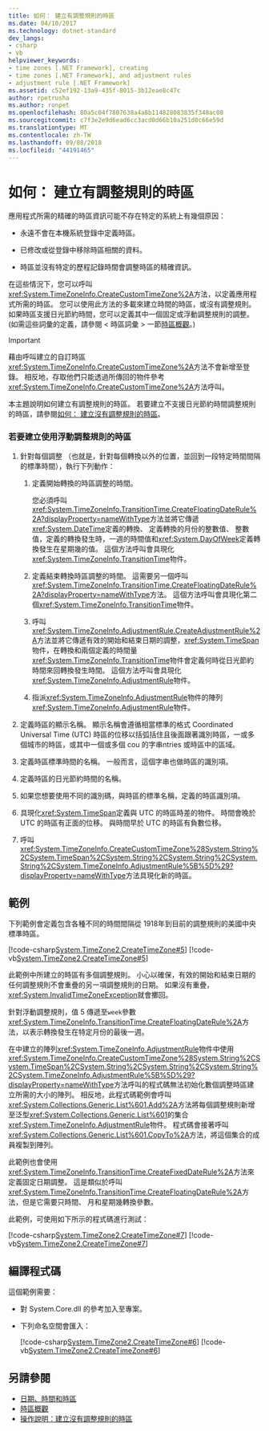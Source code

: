 ```yaml
---
title: 如何： 建立有調整規則的時區
ms.date: 04/10/2017
ms.technology: dotnet-standard
dev_langs:
- csharp
- vb
helpviewer_keywords:
- time zones [.NET Framework], creating
- time zones [.NET Framework], and adjustment rules
- adjustment rule [.NET Framework]
ms.assetid: c52ef192-13a9-435f-8015-3b12eae8c47c
author: rpetrusha
ms.author: ronpet
ms.openlocfilehash: 80a5c04f7807638a4a8b114828083835f348ac08
ms.sourcegitcommit: c7f3e2e9d6ead6cc3acd0d66b10a251d0c66e59d
ms.translationtype: MT
ms.contentlocale: zh-TW
ms.lasthandoff: 09/08/2018
ms.locfileid: "44191465"
---
```

# <a name="how-to-create-time-zones-with-adjustment-rules"></a>如何： 建立有調整規則的時區

應用程式所需的精確的時區資訊可能不存在特定的系統上有幾個原因：

* 永遠不會在本機系統登錄中定義時區。

* 已修改或從登錄中移除時區相關的資料。

* 時區並沒有特定的歷程記錄時間會調整時區的精確資訊。

在這些情況下，您可以呼叫<xref:System.TimeZoneInfo.CreateCustomTimeZone%2A>方法，以定義應用程式所需的時區。 您可以使用此方法的多載來建立時間的時區，或沒有調整規則。 如果時區支援日光節約時間，您可以定義其中一個固定或浮動調整規則的調整。 (如需這些詞彙的定義，請參閱 < 時區詞彙 > 一節[時區概觀](../../../docs/standard/datetime/time-zone-overview.md)。)

> [!IMPORTANT]
> 藉由呼叫建立的自訂時區<xref:System.TimeZoneInfo.CreateCustomTimeZone%2A>方法不會新增至登錄。 相反地，存取他們只能透過所傳回的物件參考<xref:System.TimeZoneInfo.CreateCustomTimeZone%2A>方法呼叫。

本主題說明如何建立有調整規則的時區。 若要建立不支援日光節約時間調整規則的時區，請參閱[如何： 建立沒有調整規則的時區](../../../docs/standard/datetime/create-time-zones-without-adjustment-rules.md)。

### <a name="to-create-a-time-zone-with-floating-adjustment-rules"></a>若要建立使用浮動調整規則的時區

1. 針對每個調整 （也就是，針對每個轉換以外的位置，並回到一段特定時間間隔的標準時間），執行下列動作：

    1. 定義開始轉換的時區調整的時間。

       您必須呼叫<xref:System.TimeZoneInfo.TransitionTime.CreateFloatingDateRule%2A?displayProperty=nameWithType>方法並將它傳遞<xref:System.DateTime>定義的轉換、 定義轉換的月份的整數值、 整數值，定義的轉換發生時，一週的時間值和<xref:System.DayOfWeek>定義轉換發生在星期幾的值。 這個方法呼叫會具現化<xref:System.TimeZoneInfo.TransitionTime>物件。

    2. 定義結束轉換時區調整的時間。 這需要另一個呼叫<xref:System.TimeZoneInfo.TransitionTime.CreateFloatingDateRule%2A?displayProperty=nameWithType>方法。 這個方法呼叫會具現化第二個<xref:System.TimeZoneInfo.TransitionTime>物件。

    3. 呼叫<xref:System.TimeZoneInfo.AdjustmentRule.CreateAdjustmentRule%2A>方法並將它傳遞有效的開始和結束日期的調整，<xref:System.TimeSpan>物件，在轉換和兩個定義的時間量<xref:System.TimeZoneInfo.TransitionTime>物件會定義何時從日光節約時間來回轉換發生時間。 這個方法呼叫會具現化<xref:System.TimeZoneInfo.AdjustmentRule>物件。

    4. 指派<xref:System.TimeZoneInfo.AdjustmentRule>物件的陣列<xref:System.TimeZoneInfo.AdjustmentRule>物件。

2. 定義時區的顯示名稱。 顯示名稱會遵循相當標準的格式 Coordinated Universal Time (UTC) 時區的位移以括弧括住且後面跟著識別時區，一或多個城市的時區，或其中一個或多個 cou 的字串ntries 或時區中的區域。

3. 定義時區標準時間的名稱。 一般而言，這個字串也做時區的識別項。

4. 定義時區的日光節約時間的名稱。

5. 如果您想要使用不同的識別碼，與時區的標準名稱，定義的時區識別項。

6. 具現化<xref:System.TimeSpan>定義與 UTC 的時區時差的物件。 時間會晚於 UTC 的時區有正面的位移。 與時間早於 UTC 的時區有負數位移。

7. 呼叫<xref:System.TimeZoneInfo.CreateCustomTimeZone%28System.String%2CSystem.TimeSpan%2CSystem.String%2CSystem.String%2CSystem.String%2CSystem.TimeZoneInfo.AdjustmentRule%5B%5D%29?displayProperty=nameWithType>方法具現化新的時區。

## <a name="example"></a>範例

下列範例會定義包含各種不同的時間間隔從 1918年到目前的調整規則的美國中央標準時區。

[!code-csharp[System.TimeZone2.CreateTimeZone#5](../../../samples/snippets/csharp/VS_Snippets_CLR_System/system.TimeZone2.CreateTimeZone/cs/System.TimeZone2.CreateTimeZone.cs#5)]
[!code-vb[System.TimeZone2.CreateTimeZone#5](../../../samples/snippets/visualbasic/VS_Snippets_CLR_System/system.TimeZone2.CreateTimeZone/vb/System.TimeZone2.CreateTimeZone.vb#5)]

此範例中所建立的時區有多個調整規則。 小心以確保，有效的開始和結束日期的任何調整規則不會重疊的另一項調整規則的日期。 如果沒有重疊，<xref:System.InvalidTimeZoneException>就會擲回。

針對浮動調整規則，值 5 傳遞至`week`參數<xref:System.TimeZoneInfo.TransitionTime.CreateFloatingDateRule%2A>方法，以表示轉換發生在特定月份的最後一週。

在中建立的陣列<xref:System.TimeZoneInfo.AdjustmentRule>物件中使用<xref:System.TimeZoneInfo.CreateCustomTimeZone%28System.String%2CSystem.TimeSpan%2CSystem.String%2CSystem.String%2CSystem.String%2CSystem.TimeZoneInfo.AdjustmentRule%5B%5D%29?displayProperty=nameWithType>方法呼叫的程式碼無法初始化數個調整時區建立所需的大小的陣列。 相反地，此程式碼範例會呼叫<xref:System.Collections.Generic.List%601.Add%2A>方法將每個調整規則新增至泛型<xref:System.Collections.Generic.List%601>的集合<xref:System.TimeZoneInfo.AdjustmentRule>物件。 程式碼會接著呼叫<xref:System.Collections.Generic.List%601.CopyTo%2A>方法，將這個集合的成員複製到陣列。

此範例也會使用<xref:System.TimeZoneInfo.TransitionTime.CreateFixedDateRule%2A>方法來定義固定日期調整。 這是類似於呼叫<xref:System.TimeZoneInfo.TransitionTime.CreateFloatingDateRule%2A>方法，但是它需要只時間、 月和星期幾轉換參數。

此範例，可使用如下所示的程式碼進行測試：

[!code-csharp[System.TimeZone2.CreateTimeZone#7](../../../samples/snippets/csharp/VS_Snippets_CLR_System/system.TimeZone2.CreateTimeZone/cs/System.TimeZone2.CreateTimeZone.cs#7)]
[!code-vb[System.TimeZone2.CreateTimeZone#7](../../../samples/snippets/visualbasic/VS_Snippets_CLR_System/system.TimeZone2.CreateTimeZone/vb/System.TimeZone2.CreateTimeZone.vb#7)]

## <a name="compiling-the-code"></a>編譯程式碼

這個範例需要：

* 對 System.Core.dll 的參考加入至專案。

* 下列命名空間會匯入：

  [!code-csharp[System.TimeZone2.CreateTimeZone#6](../../../samples/snippets/csharp/VS_Snippets_CLR_System/system.TimeZone2.CreateTimeZone/cs/System.TimeZone2.CreateTimeZone.cs#6)]
  [!code-vb[System.TimeZone2.CreateTimeZone#6](../../../samples/snippets/visualbasic/VS_Snippets_CLR_System/system.TimeZone2.CreateTimeZone/vb/System.TimeZone2.CreateTimeZone.vb#6)]

## <a name="see-also"></a>另請參閱

* [日期、時間和時區](../../../docs/standard/datetime/index.md)
* [時區概觀](../../../docs/standard/datetime/time-zone-overview.md)
* [操作說明：建立沒有調整規則的時區](../../../docs/standard/datetime/create-time-zones-without-adjustment-rules.md)
